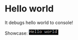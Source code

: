 # Hello world

It debugs hello world to console! <br>

Showcase:
![alt text](https://github.com/PanJohnny/Example-Hello-World/raw/main/image.png)

